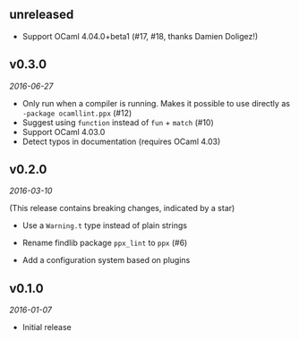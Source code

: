 ## unreleased

- Support OCaml 4.04.0+beta1 (#17, #18, thanks Damien Doligez!)

## v0.3.0

*2016-06-27*

- Only run when a compiler is running. Makes it possible to use directly as
  `-package ocamllint.ppx` (#12)
- Suggest using `function` instead of `fun` + `match` (#10)
- Support OCaml 4.03.0
- Detect typos in documentation (requires OCaml 4.03)

## v0.2.0

*2016-03-10*

(This release contains breaking changes, indicated by a star)

- Use a `Warning.t` type instead of plain strings
* Rename findlib package `ppx_lint` to `ppx` (#6)
- Add a configuration system based on plugins

## v0.1.0

*2016-01-07*

- Initial release
